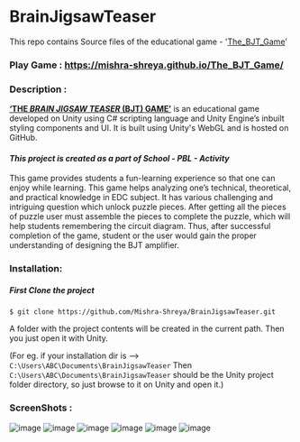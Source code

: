 # BrainJigsawTeaser
This repo contains Source files of the educational game - '[The_BJT_Game](https://mishra-shreya.github.io/The_BJT_Game/index.html)'


### Play Game : https://mishra-shreya.github.io/The_BJT_Game/


### Description :
**[‘THE _BRAIN JIGSAW TEASER_ (BJT) GAME’](https://mishra-shreya.github.io/The_BJT_Game/index.html)** is an educational game developed on Unity using C# scripting language and Unity Engine’s inbuilt styling components and UI. It is built using Unity's WebGL and is hosted on GitHub.

#### _This project is created as a part of School - PBL - Activity_

This game provides students a fun-learning experience so that one can enjoy while learning. This game helps analyzing one’s technical, theoretical, and practical knowledge in EDC subject. It has various challenging and intriguing question which unlock puzzle pieces. After getting all the pieces of puzzle user must assemble the pieces to complete the puzzle, which will help students remembering the circuit diagram. Thus, after successful completion of the game, student or the user would gain the proper understanding of designing the BJT amplifier.


### Installation:

##### First Clone the project
``` $ git clone https://github.com/Mishra-Shreya/BrainJigsawTeaser.git ```

A folder with the project contents will be created in the current path.
Then you just open it with Unity. 

(For eg. if your installation dir is --> ```C:\Users\ABC\Documents\BrainJigsawTeaser```
Then ```C:\Users\ABC\Documents\BrainJigsawTeaser``` should be the Unity project folder directory, so just browse to it on Unity and open it.)


### ScreenShots :
![image](https://user-images.githubusercontent.com/69296480/163382313-0b0e72a0-78c1-42cc-89ac-b3bdb96126ec.png)
![image](https://user-images.githubusercontent.com/69296480/163382356-be4fed09-b712-4ce4-848b-93be52117bc7.png)
![image](https://user-images.githubusercontent.com/69296480/163382371-b5872f1e-a3b2-4e58-9fb0-b28fbb058e92.png)
![image](https://user-images.githubusercontent.com/69296480/163382398-613f1b77-bbb1-4054-9bf9-3661d7d71378.png)
![image](https://user-images.githubusercontent.com/69296480/163382427-33175789-26e2-48c1-9cb8-982d9570e4ca.png)
![image](https://user-images.githubusercontent.com/69296480/163382447-7d34a705-3b13-4795-8f72-b46bdb6acc6c.png)
